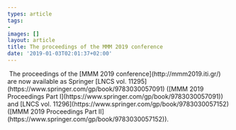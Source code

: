 ```yaml
---
types: article
tags:
- 
images: []
layout: article
title: The proceedings of the MMM 2019 conference
date: '2019-01-03T02:01:37+02:00'
---
```

<img scr="https://mklab.iti.gr/files/book_LNCS_2018.jpg">
The proceedings of the [MMM 2019 conference](http://mmm2019.iti.gr/) are now available as Springer [LNCS vol. 11295](https://www.springer.com/gp/book/9783030057091) ([MMM 2019 Proceedings Part I](https://www.springer.com/gp/book/9783030057091)) and [LNCS vol. 11296](https://www.springer.com/gp/book/9783030057152) ([MMM 2019 Proceedings Part II](https://www.springer.com/gp/book/9783030057152)).






